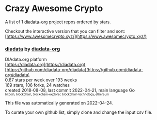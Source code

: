 # Crazy Awesome Crypto
A list of 1 [diadata-org](https://github.com/diadata-org) project repos ordered by stars.  

Checkout the interactive version that you can filter and sort: 
[https://www.awesomecrypto.xyz/](https://www.awesomecrypto.xyz/)  


### [diadata](https://github.com/diadata-org/diadata) by [diadata-org](https://github.com/diadata-org)  
DIAdata.org platform  
[https://diadata.org](https://diadata.org)  
[https://github.com/diadata-org/diadata](https://github.com/diadata-org/diadata)  
0.87 stars per week over 193 weeks  
169 stars, 106 forks, 24 watches  
created 2018-08-08, last commit 2022-04-21, main language Go  
<sub><sup>bitcoin, blockchain, blockchain-explorer, blockchain-technology, ethereum</sup></sub>


This file was automatically generated on 2022-04-24.  

To curate your own github list, simply clone and change the input csv file.  